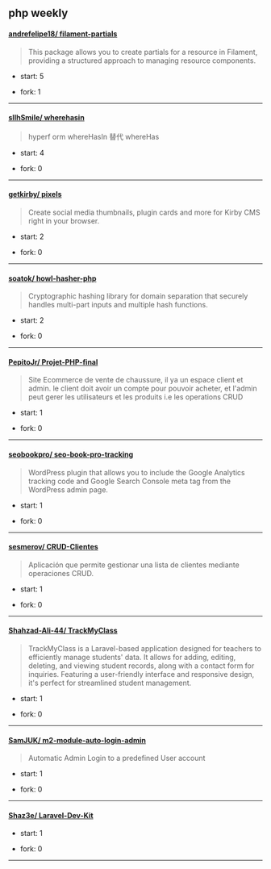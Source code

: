 ## php weekly

#### [andrefelipe18/ filament-partials](https://github.com/andrefelipe18/filament-partials)
>  This package allows you to create partials for a resource in Filament, providing a structured approach to managing resource components.
+ start: 5
+ fork: 1
---
#### [sllhSmile/ wherehasin](https://github.com/sllhSmile/wherehasin)
>  hyperf orm whereHasIn 替代 whereHas
+ start: 4
+ fork: 0
---
#### [getkirby/ pixels](https://github.com/getkirby/pixels)
>  Create social media thumbnails, plugin cards and more for Kirby CMS right in your browser.
+ start: 2
+ fork: 0
---
#### [soatok/ howl-hasher-php](https://github.com/soatok/howl-hasher-php)
>  Cryptographic hashing library for domain separation that securely handles multi-part inputs and multiple hash functions.
+ start: 2
+ fork: 0
---
#### [PepitoJr/ Projet-PHP-final](https://github.com/PepitoJr/Projet-PHP-final)
>  Site Ecommerce de vente de chaussure, il ya un espace client et admin. le client doit avoir un compte pour pouvoir acheter, et l'admin  peut gerer les utilisateurs et les produits i.e les operations CRUD
+ start: 1
+ fork: 0
---
#### [seobookpro/ seo-book-pro-tracking](https://github.com/seobookpro/seo-book-pro-tracking)
>  WordPress plugin that allows you to include the Google Analytics tracking code and Google Search Console meta tag from the WordPress admin page.
+ start: 1
+ fork: 0
---
#### [sesmerov/ CRUD-Clientes](https://github.com/sesmerov/CRUD-Clientes)
>  Aplicación que permite gestionar una lista de clientes mediante operaciones CRUD.
+ start: 1
+ fork: 0
---
#### [Shahzad-Ali-44/ TrackMyClass](https://github.com/Shahzad-Ali-44/TrackMyClass)
>  TrackMyClass is a Laravel-based application designed for teachers to efficiently manage students' data. It allows for adding, editing, deleting, and viewing student records, along with a contact form for inquiries. Featuring a user-friendly interface and responsive design, it's perfect for streamlined student management.
+ start: 1
+ fork: 0
---
#### [SamJUK/ m2-module-auto-login-admin](https://github.com/SamJUK/m2-module-auto-login-admin)
>  Automatic Admin Login to a predefined User account
+ start: 1
+ fork: 0
---
#### [Shaz3e/ Laravel-Dev-Kit](https://github.com/Shaz3e/Laravel-Dev-Kit)
>  
+ start: 1
+ fork: 0
---